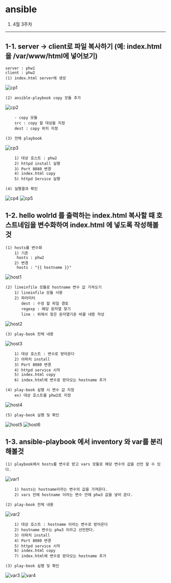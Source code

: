 ansible
===============
1. 4월 3주차
-----------------
1-1. server -> client로 파일 복사하기 (예: index.html을 /var/www/html에 넣어보기)
-----------------------
    server : phw1
    client : phw2
    (1) index.html server에 생성 
![cp1](https://raw.githubusercontent.com/parkzxx080/phw_repo/master/img/apache/cp1.png)

    (2) ansible-playbook copy 모듈 추가
![cp2](https://raw.githubusercontent.com/parkzxx080/phw_repo/master/img/apache/cp2.png)

        - copy 모듈
        src : copy 할 대상을 지정
        dest : copy 위치 지정

    (3) 전체 playbook
![cp3](https://raw.githubusercontent.com/parkzxx080/phw_repo/master/img/apache/cp3.png)

        1) 대상 호스트 : phw2
        2) httpd install 실행
        3) Port 8080 변경
        4) index.html copy
        5) httpd Service 실행
        
    (4) 실행결과 확인
![cp4](https://raw.githubusercontent.com/parkzxx080/phw_repo/master/img/apache/cp4.png)
![cp5](https://raw.githubusercontent.com/parkzxx080/phw_repo/master/img/apache/cp5.png)


1-2. hello wolrld 를 출력하는 index.html 복사할 때 호스트네임을 변수화하여 index.html 에 넣도록 작성해볼 것
----------------------------------------------------------
    (1) hosts를 변수화
        1) 기존
         hosts : phw2
        2) 변경
         hosts : "{{ hostname }}"
![host1](https://raw.githubusercontent.com/parkzxx080/phw_repo/master/img/apache/host1.png)

    (2) lineinfile 모듈로 hostname 변수 값 가져오기
        1) lineinfile 모듈 사용
        2) 파라미터
           dest : 수정 할 파일 경로
           regexp : 해당 문자열 찾기
           line : 위에서 찾은 문자열기준 바꿀 내용 작성
![host2](https://raw.githubusercontent.com/parkzxx080/phw_repo/master/img/apache/host2.png)

    (3) play-book 전체 내용
![host3](https://raw.githubusercontent.com/parkzxx080/phw_repo/master/img/apache/host3.png)

        1) 대상 호스트 : 변수로 받아온다
        2) 아파치 install
        3) Port 8080 변경
        4) httpd service 시작
        5) index.html copy
        6) index.html에 변수로 받아오는 hostname 추가

    (4) play-book 실행 시 변수 값 지정
        ex) 대상 호스트를 phw2로 지정
![host4](https://raw.githubusercontent.com/parkzxx080/phw_repo/master/img/apache/host4.png)

    (5) play-book 실행 및 확인
![host5](https://raw.githubusercontent.com/parkzxx080/phw_repo/master/img/apache/host5.png)
![host6](https://raw.githubusercontent.com/parkzxx080/phw_repo/master/img/apache/host6.png)

1-3. ansible-playbook 에서 inventory 와 var를 분리해볼것
-------------------------------------------------------

    (1) playbook에서 hosts를 변수로 받고 vars 모듈로 해당 변수의 값을 선언 할 수 있다.
![var1](https://raw.githubusercontent.com/parkzxx080/phw_repo/master/img/apache/var1.png)

        1) hosts는 hostname이라는 변수의 값을 가져온다.
        2) vars 안에 hostname 이라는 변수 안에 phw3 값을 넣어 준다.

    (2) play-book 전체 내용
![var2](https://raw.githubusercontent.com/parkzxx080/phw_repo/master/img/apache/var2.png)

        1) 대상 호스트 : hostname 이라는 변수로 받아온다
        2) hostname 변수는 phw3 이라고 선언한다.
        3) 아파치 install
        4) Port 8080 변경
        5) httpd service 시작
        6) index.html copy
        7) index.html에 변수로 받아오는 hostname 추가

    (3) play-book 실행 및 확인
![var3](https://raw.githubusercontent.com/parkzxx080/phw_repo/master/img/apache/var3.png)
![var4](https://raw.githubusercontent.com/parkzxx080/phw_repo/master/img/apache/var4.png)